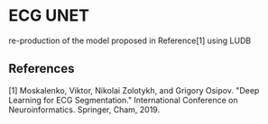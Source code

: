 # ECG UNET

re-production of the model proposed in Reference[1] using LUDB

## References

[1] Moskalenko, Viktor, Nikolai Zolotykh, and Grigory Osipov. "Deep Learning for ECG Segmentation." International Conference on Neuroinformatics. Springer, Cham, 2019.

